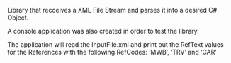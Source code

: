 Library that recceives a XML File Stream and parses it into a desired C# Object.

A console application was also created in order to test the library.

The application will read the InputFile.xml and print out the RefText values for the References with the following RefCodes: ‘MWB’, ‘TRV’ and ‘CAR’

